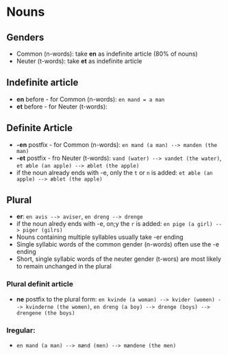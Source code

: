 # Nouns
## Genders
- Common (n-words): take **en** as indefinite article (80% of nouns)
- Neuter (t-words): take **et** as indefinite article

## Indefinite article
- **en** before - for Common (n-words): `en mand = a man`
- **et** before - for Neuter (t-words):

## Definite Article

- **-en** postfix - for Common (n-words): `en mand (a man) --> manden (the man)`
- **-et** postfix - fro Neuter (t-words): `vand (water) --> vandet (the water)`, `et æble (an apple) --> æblet (the apple)`
- if the noun already ends with -e, only the `t` or `n` is added: `et æble (an apple) --> æblet (the apple)`

## Plural
- **er**: `en avis --> aviser`, `en dreng --> drenge`
- if the noun alredy ends with -e, on;y the `r` is added: `en pige (a girl) --> piger (gilrs)`
- Nouns containing multiple syllables usually take -er ending
- Single syllabic words of the common gender (n-words) often use the -e ending
- Short, single syllabic words of the neuter gender (t-wors) are most likely to remain unchanged in the plural

### Plural definit article
- **ne** postfix to the plural form: `en kvinde (a woman) --> kvider (women) --> kvinderne (the women)`, `en dreng (a boy) --> drenge (boys) --> drengene (the boys)`

### Iregular:
- `en mand (a man) --> mænd (men) --> mændene (the men)`

